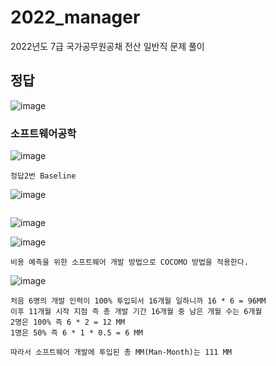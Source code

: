 # 2022_manager
2022년도 7급 국가공무원공채 전산 일반직 문제 풀이
## 정답
![image](https://github.com/chihyeonWON/2022_manager/assets/58906858/967f75fb-7548-4e92-976c-267e02165a1c)

### 소프트웨어공학

![image](https://github.com/chihyeonWON/2022_manager/assets/58906858/d80dfa37-38d4-4756-b542-c827ae4cec7f)
```
정답2번 Baseline
```
![image](https://github.com/chihyeonWON/2022_manager/assets/58906858/3eb5b51c-e7e4-441b-996c-a1cfd58c0f0b)
```

```
![image](https://github.com/chihyeonWON/2022_manager/assets/58906858/4eae999a-e50d-49f2-8633-0c9c55431014)

![image](https://github.com/chihyeonWON/2022_manager/assets/58906858/dd0d0583-5985-431d-a869-918cfa3cac0c)
```
비용 예측을 위한 소프트웨어 개발 방법으로 COCOMO 방법을 적용한다.
```
![image](https://github.com/chihyeonWON/2022_manager/assets/58906858/2fc58b56-f2c3-416f-a729-41974750f642)
```
처음 6명의 개발 인력이 100% 투입되서 16개월 일하니까 16 * 6 = 96MM
이후 11개월 시작 지점 즉 총 개발 기간 16개월 중 남은 개월 수는 6개월
2명은 100% 즉 6 * 2 = 12 MM
1명은 50% 즉 6 * 1 * 0.5 = 6 MM

따라서 소프트웨어 개발에 투입된 총 MM(Man-Month)는 111 MM
```
